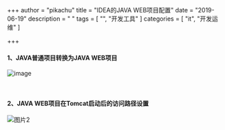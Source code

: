 +++
author = "pikachu"
title = "IDEA的JAVA WEB项目配置"
date = "2019-06-19"
description = " "
tags = [
	"", "开发工具"
]
categories = [
    "it", "开发运维"
]

+++


#### 1、JAVA普通项目转换为JAVA WEB项目

![image](https://user-images.githubusercontent.com/38284818/59762342-a7a1ee80-92c9-11e9-8fb0-0b7b66593f7c.png)

&nbsp;

#### 2、JAVA WEB项目在Tomcat启动后的访问路径设置

![图片2](https://user-images.githubusercontent.com/38284818/59762800-9efde800-92ca-11e9-916c-9f96af5c2b46.png)
